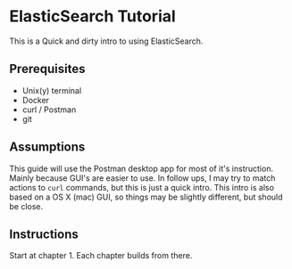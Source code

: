 # ElasticSearch Tutorial

This is a Quick and dirty intro to using ElasticSearch.

## Prerequisites

* Unix(y) terminal
* Docker
* curl / Postman
* git

## Assumptions

This guide will use the Postman desktop app for most of it's instruction.  Mainly because GUI's are easier to use.  In follow ups, I may try to match actions to `curl` commands, but this is just a quick intro.  This intro is also based on a OS X (mac) GUI, so things may be slightly different, but should be close.

## Instructions
Start at chapter 1.  Each chapter builds from there.

